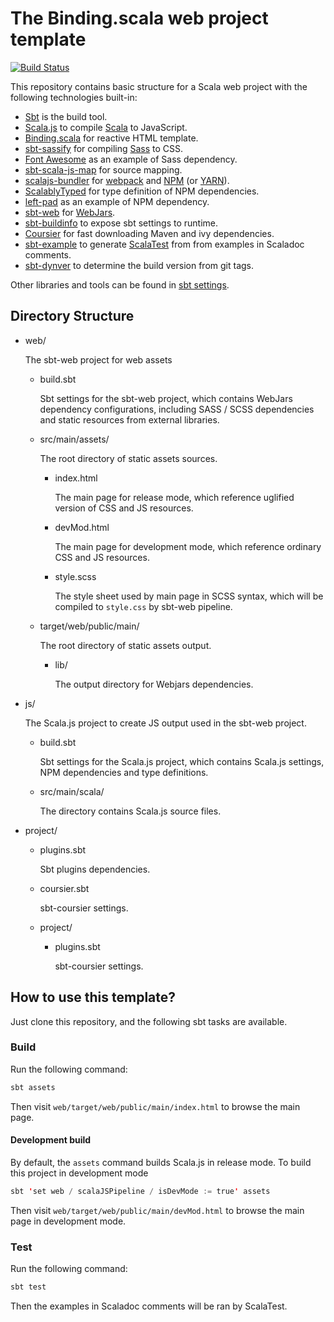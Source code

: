 # The Binding.scala web project template
[![Build Status](https://travis-ci.org/Atry/Binding.scala-template.svg?branch=master)](https://travis-ci.org/Atry/Binding.scala-template)

This repository contains basic structure for a Scala web project with the following technologies built-in:

* [Sbt](https://scala-sbt.org) is the build tool.
* [Scala.js](https://www.scala-js.org/) to compile [Scala](https://scala-lang.org) to JavaScript.
* [Binding.scala](https://github.com/ThoughtWorksInc/Binding.scala) for reactive HTML template.
* [sbt-sassify](https://github.com/irundaia/sbt-sassify/) for compiling [Sass](https://sass-lang.com/) to CSS.
* [Font Awesome](https://fontawesome.com/) as an example of Sass dependency.
* [sbt-scala-js-map](https://github.com/ThoughtWorksInc/sbt-scala-js-map) for source mapping.
* [scalajs-bundler](https://github.com/scalacenter/scalajs-bundler) for [webpack](https://webpack.js.org/) and [NPM](https://www.npmjs.com/) (or [YARN](https://yarnpkg.com)).
* [ScalablyTyped](https://github.com/oyvindberg/ScalablyTyped) for type definition of NPM dependencies.
* [left-pad](https://github.com/left-pad/left-pad/) as an example of NPM dependency.
* [sbt-web](https://github.com/sbt/sbt-web) for [WebJars](https://www.webjars.org/).
* [sbt-buildinfo](https://github.com/sbt/sbt-web) to expose sbt settings to runtime.
* [Coursier](https://get-coursier.io/) for fast downloading Maven and ivy dependencies.
* [sbt-example](https://github.com/ThoughtWorksInc/sbt-example) to generate [ScalaTest](http://www.scalatest.org/) from from examples in Scaladoc comments.
* [sbt-dynver](https://github.com/dwijnand/sbt-dynver) to determine the build version from git tags.

Other libraries and tools can be found in [sbt settings](https://github.com/Atry/Binding.scala-template/search?q=extension%3Asbt&unscoped_q=extension%3Asbt).

## Directory Structure

 * web/
   
   The sbt-web project for web assets
   * build.sbt
     
     Sbt settings for the sbt-web project, which contains WebJars dependency configurations, including SASS / SCSS dependencies and static resources from external libraries.
   * src/main/assets/
         
     The root directory of static assets sources.
     * index.html
       
       The main page for release mode, which reference uglified version of CSS and JS resources.
     * devMod.html
       
       The main page for development mode, which reference ordinary CSS and JS resources.
     * style.scss
       
       The style sheet used by main page in SCSS syntax, which will be compiled to `style.css` by sbt-web pipeline.
   * target/web/public/main/
     
     The root directory of static assets output.
     * lib/
       
       The output directory for Webjars dependencies.
 * js/
   
   The Scala.js project to create JS output used in the sbt-web project.

   * build.sbt
     
     Sbt settings for the Scala.js project, which contains Scala.js settings, NPM dependencies and type definitions.
   
   * src/main/scala/
     
     The directory contains Scala.js source files.
 * project/
   * plugins.sbt
     
     Sbt plugins dependencies.
   * coursier.sbt

     sbt-coursier settings.
   * project/
     * plugins.sbt

       sbt-coursier settings.

## How to use this template?

Just clone this repository, and the following sbt tasks are available.

### Build

Run the following command:

``` sbt
sbt assets
```

Then visit `web/target/web/public/main/index.html` to browse the main page.

#### Development build

By default, the `assets` command builds Scala.js in release mode. To build this project in development mode

``` sbt
sbt 'set web / scalaJSPipeline / isDevMode := true' assets
```

Then visit `web/target/web/public/main/devMod.html` to browse the main page in development mode.

### Test

Run the following command:

``` sbt
sbt test
```

Then the examples in Scaladoc comments will be ran by ScalaTest.
